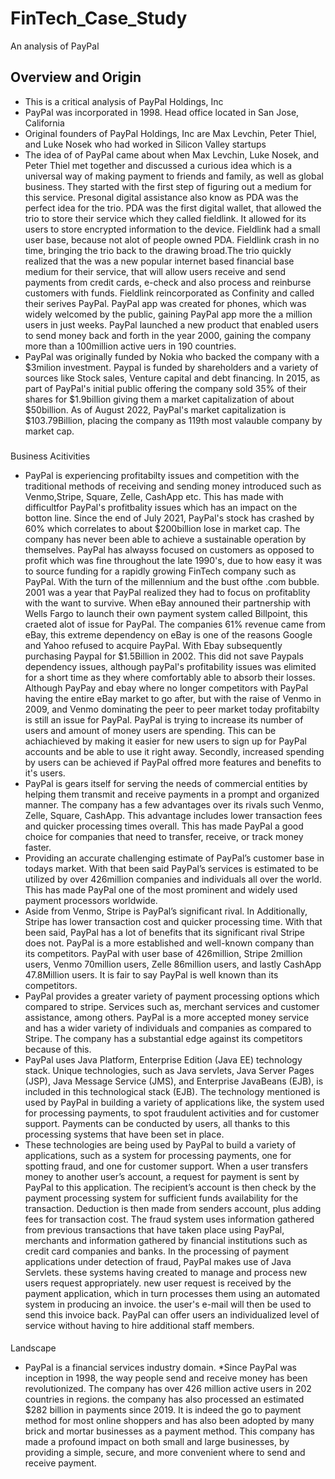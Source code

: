 # FinTech_Case_Study
An analysis of PayPal 
## Overview and Origin 
* This is a critical analysis of PayPal Holdings, Inc
* PayPal was incorporated in 1998. Head office located in San Jose, California 
* Original founders of PayPal Holdings, Inc are Max Levchin, Peter Thiel, and Luke Nosek who had worked in Silicon Valley startups 
* The idea of of PayPal came about when Max Levchin, Luke Nosek, and Peter Thiel met together and discussed a curious idea which is a universal way of making payment to friends and family, as well as global business. They started with the first step of figuring out a medium for this service. Presonal digital assistance also know as PDA was the perfect idea for the trio. PDA was the first digital wallet, that allowed the trio to store their service which they  called fieldlink. It allowed for its users to store encrypted information to the device. Fieldlink had a small user base, because not alot of people owned PDA. Fieldlink crash in no time, bringing the trio back to the drawing broad.The trio quickly realized that the was a new popular internet based financial base medium for their service, that will allow users receive and send payments from credit cards, e-check and also process and reinburse customers with funds. Fieldlink reincorporated as Confinity and called their serives PayPal. PayPal app was created for phones, which was widely welcomed by the public, gaining PayPal app more the a million users in just weeks. PayPal launched a new product that enabled users to send money back and forth in the year 2000, gaining the company more than a 100million active uers in 190 countries.
* PayPal was originally funded by Nokia who backed the company with a $3milion investment. Paypal is funded by shareholders and a variety of sources like Stock sales, Venture capital and debt financing. In 2015, as part of PayPal's initial public offering  the company sold 35% of their shares for $1.9billion giving them a market capitalization of about $50billion. As of August 2022, PayPal's market capitalization is $103.79Billion, placing the company as 119th most valauble company by market cap. 

###
Business Acitivities
* PayPal is experiencing profitabilty issues and competition with the traditional methods of receiving and sending money introduced such as Venmo,Stripe, Square, Zelle, CashApp etc. This has made with difficultfor PayPal's profitbality issues which has an impact on the botton line. Since the end of July 2021, PayPal's stock has crashed by 60% which correlates to about $200billion lose in market cap. The company has never been able to achieve a sustainable operation by themselves. PayPal has alwayss focused on customers as opposed to profit which was fine throughout the late 1990's, due to how easy it was to source funding for a rapidly growing FinTech company such as PayPal. With the turn of the millennium and the bust ofthe .com bubble. 2001 was a year that PayPal realized they had to focus on profitablity with the want to survive. When eBay announed their partnership with Wells Fargo to launch their own payment system called Billpoint, this craeted alot of issue for PayPal. The companies 61% revenue came from eBay, this extreme dependency on eBay is one of the reasons Google and Yahoo refused to acquire PayPal. With Ebay subsequently purchasing Paypal for $1.5Billion in 2002. This did not save Paypals dependency issues, although payPal's profitability issues was elimited for a short time as they where comfortably able to absorb their losses. Although PayPay and ebay where no longer competitors with PayPal having the entire eBay market to go after, but with the raise of Venmo in 2009, and Venmo dominating the peer to peer market today profitabilty is still an issue for PayPal. PayPal is trying to increase its number of users and amount of money users are spending. This can be achiachieved by making it easier for new users to sign up for PayPal accounts and be able to use it right away. Secondly, increased spending by users can be achieved if PayPal offred more features and benefits to it's users. 
* PayPal is gears itself for serving the needs of commercial entities by helping them transmit and receive payments in a prompt and organized manner. The company has a few advantages over its rivals such Venmo, Zelle, Square, CashApp. This advantage includes lower transaction fees and quicker processing times overall. This has made PayPal a good choice for companies that need to transfer, receive, or track money faster. 
* Providing an accurate challenging estimate of PayPal’s customer base in todays market. With that been said PayPal’s services is estimated to be utilized by over 426million companies and individuals all over the world. This has made PayPal one of the most prominent and widely used payment processors worldwide.
* Aside from Venmo, Stripe is PayPal’s significant rival. In Additionally, Stripe has lower transaction cost and quicker processing time. With that been said, PayPal has a lot of benefits that its significant rival Stripe does not. PayPal is a more established and well-known company than its competitors. PayPal with user base of 426million, Stripe 2million users, Venmo 70million users, Zelle 86million users, and lastly CashApp 47.8Million users. It is fair to say PayPal is well known than its competitors.
* PayPal provides a greater variety of payment processing options which compared to stripe. Services such as, merchant services and customer assistance, among others. PayPal is a more accepted money service and has a wider variety of individuals and companies as compared to Stripe. The company has a substantial edge against its competitors because of this.
* PayPal uses Java Platform, Enterprise Edition (Java EE) technology stack. Unique technologies, such as Java servlets, Java Server Pages (JSP), Java Message Service (JMS), and Enterprise JavaBeans (EJB), is included in this technological stack (EJB). The technology mentioned is used by PayPal in building a variety of applications like, the system used for processing payments, to spot fraudulent activities and for customer support. Payments can be conducted by users, all thanks to this processing systems that have been set in place. 
* These technologies are being used by PayPal to build a variety of applications, such as a system for processing payments, one for spotting fraud, and one for customer support. When a user transfers money to another user’s account, a request for payment is sent by PayPal to this application. The recipient’s account is then check by the payment processing system for sufficient funds availability for the transaction. Deduction is then made from senders account, plus adding fees for transaction cost. The fraud system uses information gathered from previous transactions that have taken place using PayPal, merchants and information gathered by financial institutions such as credit card companies and banks. In the processing of payment applications under detection of fraud, PayPal makes use of Java Servlets. these systems having created to manage and process new users request appropriately. new user request is received by the payment application, which in turn processes them using an automated system in producing an invoice. the user's e-mail will then be used to send this invoice back. PayPal can offer users an individualized level of service without having to hire additional staff members.

####
Landscape 
* PayPal is a financial services industry domain. 
*Since PayPal was inception in 1998, the way people send and receive money has been revolutionized. The company has over 426 million active users in 202 countries in regions. the company has also processed an estimated $282 billion in payments since 2019. It is indeed the go to payment method for most online shoppers and has also been adopted by many brick and mortar businesses as a payment method. This company has made a profound impact on both small and large businesses, by providing a simple, secure, and more convenient where to send and receive payment. 



